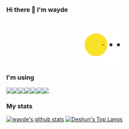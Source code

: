 ### Hi there 👋 I'm wayde

<div align="center">
	<br>
	<img src="https://raw.githubusercontent.com/Aniket965/Aniket965/master/pacman.svg?sanitize=true" width="100" height="100"/>
</div>

### I'm using 

<div style="display:flex">
<img src="https://img.icons8.com/color/48/000000/javascript.png"/>
<img src="https://img.icons8.com/color/48/000000/vue-js.png"/> 
<img src="https://img.icons8.com/color/48/000000/typescript.png"/>
<img src="https://img.icons8.com/color/45/000000/react-native.png"/>
<img src="https://img.icons8.com/dusk/45/000000/webpack.png"/>
<img src="https://img.icons8.com/fluency/45/000000/node-js.png"/> 
<img 
style="width:45px;height45px"
src="https://camo.githubusercontent.com/61e102d7c605ff91efedb9d7e47c1c4a07cef59d3e1da202fd74f4772122ca4e/68747470733a2f2f766974656a732e6465762f6c6f676f2e737667"/> 
</div>

### My stats 

[![wayde's github stats](https://github-readme-stats.vercel.app/api?username=weihuayao&&theme=cobalt)](https://github.com/anuraghazra/github-readme-stats)
[![Deshun's Top Langs](https://github-readme-stats.vercel.app/api/top-langs/?username=ideshun)](https://github.com/ideshun) 
